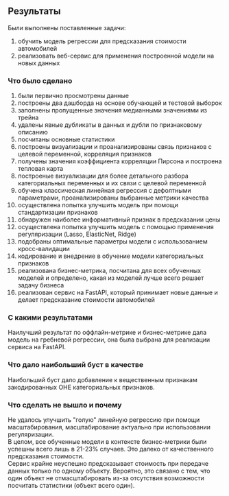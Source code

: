 ## Результаты

Были выполнены поставленные задачи:
1) обучить модель регрессии для предсказания стоимости автомобилей
2) реализовать веб-сервис для применения построенной модели на новых данных

### Что было сделано
1) были первично просмотрены данные
2) построены два дашборда на основе обучающей и тестовой выборок
3) заполнены пропущенные значения медианными значениями из трейна
4) удалены явные дубликаты в данных и дубли по признаковому описанию
5) посчитаны основные статистики
6) построены визуализации и проанализированы связь признаков с целевой переменной, корреляция признаков
7) получены значения коэффициента корреляции Пирсона и построена тепловая карта
8) построеные визуализации для более детального разбора категориальных переменных и их связи с целевой переменной
9) обучена классическая линейная регрессия с дефолтными параметрами, проанализированы выбранные метрики качества
10) осуществлена попытка улучшить модель при помощи стандартизации признаков
11) обнаружен наиболее информативный признак в предсказании цены
12) осуществлена попытка улучшить модель с помощью применения регуляризации (Lasso, ElasticNet, Ridge)
13) подобраны оптимальные параметры модели с использованием кросс-валидации
14) кодирование и внедрение в обучение модели категориальных признаков
15) реализована бизнес-метрика, посчитана для всех обученных моделей и определено, какая из моделей лучше всего решает задачу бизнеса
16) реализован сервис на FastAPI, который принимает новые данные и делает предсказание стоимости автомобилей

### С какими результатами
Наилучший результат по оффлайн-метрике и бизнес-метрике дала модель на гребневой регрессии, она была выбрана для реализации сервиса на FastAPI.

### Что дало наибольший буст в качестве
Наибольший буст дало добавление к вещественным признакам закодированных OHE категориальных признаков.

### Что сделать не вышло и почему
Не удалось улучшить "голую" линейную регрессию при помощи масштабирования, масштабирование актуально при использовании регуляризации. <br>
В целом, все обученные модели в контексте бизнес-метрики были успешны всего лишь в 21-23% случаев. Это далеко от качественного предсказания стоимости. <br>
Сервис крайне неуспешно предсказывает стоимость при передаче данных только по одному объекту. Вероятно, это связано с тем, что один объект не отмасштабировать из-за отсутствия возможности посчитать статистики (объект всего один). 

